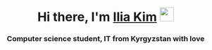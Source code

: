 <h1 align="center">Hi there, I'm <a href="https://daniilshat.ru/" target="_blank">Ilia Kim</a> 
<img src="https://github.com/blackcater/blackcater/raw/main/images/Hi.gif" height="32"/></h1>
<h3 align="center" color="#fa8e47">Computer science student, IT from Kyrgyzstan with love</h3>
